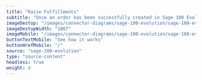 ```yaml
---
title: "Raise Fulfillments"
subtitle: "Once an order has been successfully created in Sage 100 Evolution, automatically fulfill your order with one of our fulfillment partners."
imageDestop: "/images/connector-diagrams/sage-100-evolution/sage-100-evolution-4-desk.svg"
imageDestopWidth: "1007"
imageMobile: "/images/connector-diagrams/sage-100-evolution/sage-100-evolution-4-mobile.svg"
buttonTextMobile: "See how it works"
buttonHrefMobile: "/" 
source: "sage-100-evolution"
type: "source-content"
headless: true
weight: 4
---
```

